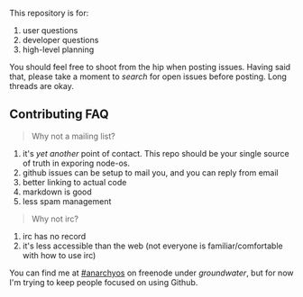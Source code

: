 This repository is for:

1. user questions
2. developer questions
3. high-level planning

You should feel free to shoot from the hip when posting issues.
Having said that, please take a moment to *search* for open issues before posting.
Long threads are okay.

## Contributing FAQ

> Why not a mailing list?

1. it's *yet another* point of contact. This repo should be your single source of truth in exporing node-os.
2. github issues can be setup to mail you, and you can reply from email
3. better linking to actual code
4. markdown is good
5. less spam management

> Why not irc?

1. irc has no record
2. it's less accessible than the web (not everyone is familiar/comfortable with how to use irc)

You can find me at [#anarchyos](http://webchat.freenode.net/?channels=%23anarchyos) on freenode under *groundwater*,
but for now I'm trying to keep people focused on using Github.
